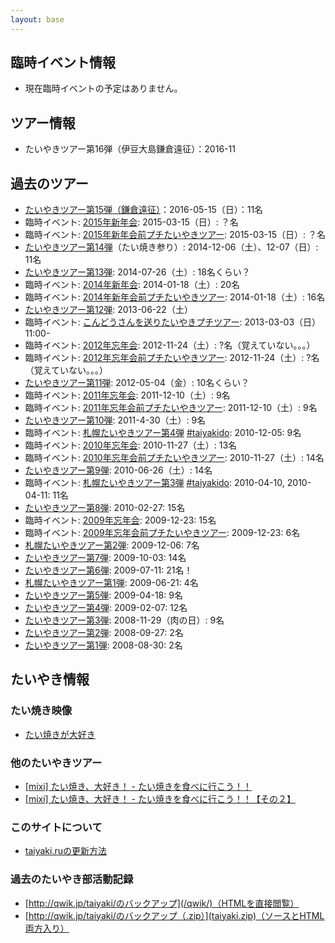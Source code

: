 ```yaml
---
layout: base
---
```


## 臨時イベント情報

  * 現在臨時イベントの予定はありません。

## ツアー情報

  * たいやきツアー第16弾（伊豆大島鎌倉遠征）：2016-11
<!--  * 現在ツアーの予定はありません。 -->

## 過去のツアー

  * [たいやきツアー第15弾（鎌倉遠征）](/tour/15.html)：2016-05-15（日）：11名
  * 臨時イベント: [2015年新年会](/party/new-year-2015.html): 2015-03-15（日）: ？名
  * 臨時イベント: [2015年新年会前プチたいやきツアー](/tour/petit-before-new-year-party-2015.html): 2015-03-15（日）: ？名
  * [たいやきツアー第14弾](/tour/14.html)（たい焼き参り）: 2014-12-06（土）、12-07（日）: 11名
  * [たいやきツアー第13弾](/tour/13.html): 2014-07-26（土）: 18名くらい？
  * 臨時イベント: [2014年新年会](/party/new-year-2014.html): 2014-01-18（土）: 20名
  * 臨時イベント: [2014年新年会前プチたいやきツアー](/tour/petit-before-new-year-party-2014.html): 2014-01-18（土）: 16名
  * [たいやきツアー第12弾](/tour/12.html): 2013-06-22（土）
  * 臨時イベント: [こんどうさんを送りたいやきプチツアー](/tour/petit-kondo-2013.html): 2013-03-03（日）11:00-
  * 臨時イベント: [2012年忘年会](/party/end-year-2012.html): 2012-11-24（土）: ?名（覚えていない。。。）
  * 臨時イベント: [2012年忘年会前プチたいやきツアー](/tour/petit-before-end-year-party-2012.html): 2012-11-24（土）: ?名（覚えていない。。。）
  * [たいやきツアー第11弾](/tour/11.html): 2012-05-04（金）: 10名くらい？
  * 臨時イベント: [2011年忘年会](/party/end-year-2011.html): 2011-12-10（土）: 9名
  * 臨時イベント: [2011年忘年会前プチたいやきツアー](/tour/petit-before-end-year-party-2011.html): 2011-12-10（土）: 9名
  * [たいやきツアー第10弾](/tour/10.html): 2011-4-30（土）: 9名
  * 臨時イベント: [札幌たいやきツアー第4弾](/tour/taiyakido-4.html) [#taiyakido](https://twitter.com/search?q=%23taiyakido): 2010-12-05: 9名
  * 臨時イベント: [2010年忘年会](/party/end-year-2010.html): 2010-11-27（土）: 13名
  * 臨時イベント: [2010年忘年会前プチたいやきツアー](/tour/petit-before-end-year-party-2010.html): 2010-11-27（土）: 14名
  * [たいやきツアー第9弾](/tour/9.html): 2010-06-26（土）: 14名
  * 臨時イベント: [札幌たいやきツアー第3弾](/tour/taiyakido-4.html) [#taiyakido](https://twitter.com/search?q=%23taiyakido): 2010-04-10, 2010-04-11: 11名
  * [たいやきツアー第8弾](/tour/8.html): 2010-02-27: 15名
  * 臨時イベント: [2009年忘年会](/party/end-year-2009.html): 2009-12-23: 15名
  * 臨時イベント: [2009年忘年会前プチたいやきツアー](/tour/petit-before-end-year-party-2009.html): 2009-12-23: 6名
  * [札幌たいやきツアー第2弾](/tour/taiyakido-2.html): 2009-12-06: 7名
  * [たいやきツアー第7弾](/tour/7.html): 2009-10-03: 14名
  * [たいやきツアー第6弾](/tour/6.html): 2009-07-11: 21名！
  * [札幌たいやきツアー第1弾](/tour/taiyakido-1.html): 2009-06-21: 4名
  * [たいやきツアー第5弾](/tour/5.html): 2009-04-18: 9名
  * [たいやきツアー第4弾](/tour/4.html): 2009-02-07: 12名
  * [たいやきツアー第3弾](/tour/3.html): 2008-11-29（肉の日）: 9名
  * [たいやきツアー第2弾](/tour/2.html): 2008-09-27: 2名
  * [たいやきツアー第1弾](/tour/1.html): 2008-08-30: 2名

## たいやき情報

### たい焼き映像

  * [たい焼きが大好き](http://namiko-taiyaki.tumblr.com/)

### 他のたいやきツアー

  * [[mixi] たい焼き、大好き！ - たい焼きを食べに行こう！！](http://mixi.jp/view_event.pl?id=40956741&comm_id=18263)
  * [[mixi] たい焼き、大好き！ - たい焼きを食べに行こう！！【その２】](http://mixi.jp/view_event.pl?id=45739646&comm_id=18263)

### このサイトについて

  * [taiyaki.ruの更新方法](/how-to-edit/)

### 過去のたいやき部活動記録

  * [http://qwik.jp/taiyaki/のバックアップ](/qwik/)（HTMLを直接閲覧）
  * [http://qwik.jp/taiyaki/のバックアップ（.zip）](taiyaki.zip)（ソースとHTML両方入り）
